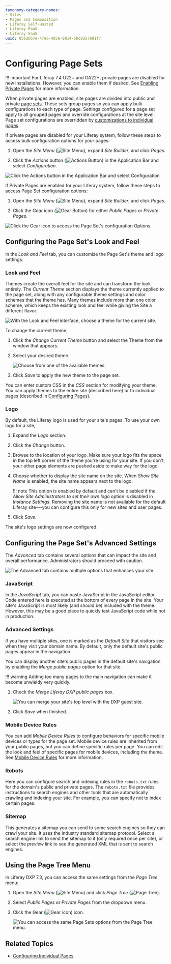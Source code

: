 ```yaml
---
taxonomy-category-names:
- Sites
- Pages and Composition
- Liferay Self-Hosted
- Liferay PaaS
- Liferay SaaS
uuid: 05b26b7e-47e6-4d5e-9814-5bc02a7691f7
---
```


# Configuring Page Sets

!!! important
    For Liferay 7.4 U22+ and GA22+, private pages are disabled for new installations. However, you can enable them if desired. See [Enabling Private Pages](../understanding-pages.md#enabling-private-pages) for more information.

When private pages are enabled, site pages are divided into public and private [page sets](../understanding-pages.md#page-sets). These sets group pages so you can apply bulk configurations to each type of page. Settings configured for a page set apply to all grouped pages and override configurations at the site level. Page set configurations are overridden by [customizations to individual pages](./configuring-individual-pages.md).

If private pages are disabled for your Liferay system, follow these steps to access bulk configuration options for your pages:

1. Open the *Site Menu* (![Site Menu](../../../images/icon-product-menu.png)), expand *Site Builder*, and click *Pages*.

1. Click the *Actions* button (![Actions Button](../../../images/icon-actions.png)) in the Application Bar and select *Configuration*.

![Click the Actions button in the Application Bar and select Configuration](./configuring-page-sets/images/01.png)

If Private Pages are enabled for your Liferay system, follow these steps to access Page Set configuration options:

1. Open the *Site Menu* (![Site Menu](../../../images/icon-product-menu.png)), expand *Site Builder*, and click *Pages*.

1. Click the *Gear* icon (![Gear Button](../../../images/icon-cog3.png)) for either *Public Pages* or *Private Pages*.

![Click the Gear icon to access the Page Set's configuration Options.](./configuring-page-sets/images/02.png)

## Configuring the Page Set's Look and Feel

In the *Look and Feel* tab, you can customize the Page Set's theme and logo settings.

### Look and Feel

Themes create the overall feel for the site and can transform the look entirely. The *Current Theme* section displays the theme currently applied to the page set, along with any configurable theme settings and color schemes that the theme has. Many themes include more than one color scheme, which keeps the existing look and feel while giving the Site a different flavor.

![With the Look and Feel interface, choose a theme for the current site.](./configuring-page-sets/images/03.png)

To change the current theme,

1. Click the *Change Current Theme* button and select the Theme from the window that appears.

1. Select your desired theme.

   ![Choose from one of the available themes.](./configuring-page-sets/images/04.png)

1. Click *Save* to apply the new theme to the page set.

You can enter custom CSS in the *CSS* section for modifying your theme. You can apply themes to the entire site (described here) or to individual pages (described in [Configuring Pages](./configuring-individual-pages.md#look-and-feel)).

### Logo

By default, the Liferay logo is used for your site's pages. To use your own logo for a site,

1. Expand the *Logo* section.

1. Click the *Change* button.

1. Browse to the location of your logo. Make sure your logo fits the space in the top left corner of the theme you're using for your site. If you don't, your other page elements are pushed aside to make way for the logo.

1. Choose whether to display the site name on the site. When *Show Site Name* is enabled, the site name appears next to the logo.

    !!! note
       This option is enabled by default and can't be disabled if the *Allow Site Administrators to set their own logo* option is disabled in *Instance Settings*. Removing the site name is not available for the default Liferay site---you can configure this only for new sites and user pages.

1. Click *Save*.

The site's logo settings are now configured.

## Configuring the Page Set's Advanced Settings

The *Advanced* tab contains several options that can impact the site and overall performance. Administrators should proceed with caution.

![The Advanced tab contains multiple options that enhances your site.](./configuring-page-sets/images/05.png)

### JavaScript

In the *JavaScript* tab, you can paste JavaScript in the JavaScript editor. Code entered here is executed at the bottom of every page in the site. Your site's JavaScript is most likely (and should be) included with the theme. However, this may be a good place to quickly test JavaScript code while not in production.

### Advanced Settings

If you have multiple sites, one is marked as the *Default Site* that visitors see when they visit your domain name. By default, only the default site's public pages appear in the navigation.

You can display another site's public pages in the default site's navigation by enabling the *Merge public pages* option for that site.

!!! warning
    Adding too many pages to the main navigation can make it become unwieldy very quickly.

1. Check the *Merge Liferay DXP public pages* box.

    ![You can merge your site's top level with the DXP guest site.](./configuring-page-sets/images/06.png)

1. Click *Save* when finished.

### Mobile Device Rules

You can add *Mobile Device Rules* to configure behaviors for specific mobile devices or types for the page set. Mobile device rules are inherited from your public pages, but you can define specific rules per page. You can edit the look and feel of specific pages for mobile devices, including the theme. See [Mobile Device Rules](../../optimizing-sites/building-a-responsive-site/creating-mobile-device-rules.md) for more information.

### Robots

Here you can configure search and indexing rules in the `robots.txt` rules for the domain's public and private pages. The `robots.txt` file provides instructions to search engines and other tools that are automatically crawling and indexing your site. For example, you can specify not to index certain pages.

### Sitemap

This generates a sitemap you can send to some search engines so they can crawl your site. It uses the industry standard sitemap protocol. Select a search engine link to send the sitemap to it (only required once per site), or select the *preview* link to see the generated XML that is sent to search engines.

## Using the Page Tree Menu

In Liferay DXP 7.3, you can access the same settings from the *Page Tree* menu:

1. Open the *Site Menu* (![Site Menu](../../../images/icon-menu.png)) and click *Page Tree* (![Page Tree](../../../images/icon-page-tree.png)).

1. Select *Public Pages* or *Private Pages* from the dropdown menu.

1. Click the Gear (![Gear icon](../../../images/icon-settings.png)) icon.

   ![You can access the same Page Sets options from the Page Tree menu.](./configuring-page-sets/images/07.png)

## Related Topics

- [Configuring Individual Pages](./configuring-individual-pages.md)
